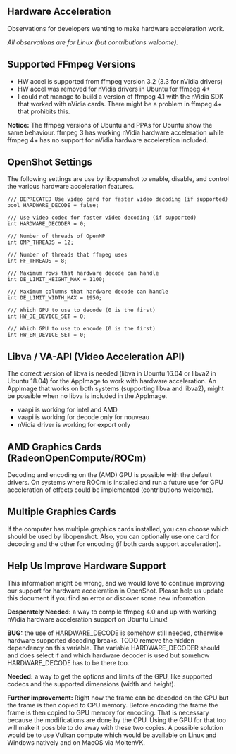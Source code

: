 ## Hardware Acceleration

Observations for developers wanting to make hardware acceleration work.

*All observations are for Linux (but contributions welcome).*

## Supported FFmpeg Versions

* HW accel is supported from ffmpeg version 3.2 (3.3 for nVidia drivers)
* HW accel was removed for nVidia drivers in Ubuntu for ffmpeg 4+
* I could not manage to build a version of ffmpeg 4.1 with the nVidia SDK
that worked with nVidia cards. There might be a problem in ffmpeg 4+
that prohibits this.

**Notice:** The ffmpeg versions of Ubuntu and PPAs for Ubuntu show the
same behaviour. ffmpeg 3 has working nVidia hardware acceleration while
ffmpeg 4+ has no support for nVidia hardware acceleration
included.

## OpenShot Settings

The following settings are use by libopenshot to enable, disable, and control
the various hardware acceleration features.

```
/// DEPRECATED Use video card for faster video decoding (if supported)
bool HARDWARE_DECODE = false;

/// Use video codec for faster video decoding (if supported)
int HARDWARE_DECODER = 0;

/// Number of threads of OpenMP
int OMP_THREADS = 12;

/// Number of threads that ffmpeg uses
int FF_THREADS = 8;

/// Maximum rows that hardware decode can handle
int DE_LIMIT_HEIGHT_MAX = 1100;

/// Maximum columns that hardware decode can handle
int DE_LIMIT_WIDTH_MAX = 1950;

/// Which GPU to use to decode (0 is the first)
int HW_DE_DEVICE_SET = 0;

/// Which GPU to use to encode (0 is the first)
int HW_EN_DEVICE_SET = 0;
```

## Libva / VA-API (Video Acceleration API)

The correct version of libva is needed (libva in Ubuntu 16.04 or libva2
in Ubuntu 18.04) for the AppImage to work with hardware acceleration.
An AppImage that works on both systems (supporting libva and libva2),
might be possible when no libva is included in the AppImage.

* vaapi is working for intel and AMD
* vaapi is working for decode only for nouveau
* nVidia driver is working for export only

## AMD Graphics Cards (RadeonOpenCompute/ROCm)

Decoding and encoding on the (AMD) GPU is possible with the default drivers.
On systems where ROCm is installed and run a future use for GPU acceleration
of effects could be implemented (contributions welcome).

## Multiple Graphics Cards

If the computer has multiple graphics cards installed, you can choose which
should be used by libopenshot. Also, you can optionally use one card for
decoding and the other for encoding (if both cards support acceleration).

## Help Us Improve Hardware Support

This information might be wrong, and we would love to continue improving
our support for hardware acceleration in OpenShot. Please help us update
this document if you find an error or discover some new information.

**Desperately Needed:** a way to compile ffmpeg 4.0 and up with working nVidia
hardware acceleration support on Ubuntu Linux!

**BUG:** the use of HARDWARE_DECODE is somehow still needed, otherwise hardware
supported decoding breaks. TODO remove the hidden dependency on this variable.
The variable HARDWARE_DECODER should and does select if and which hardware
decoder is used but somehow HARDWARE_DECODE has to be there too.

**Needed:** a way to get the options and limits of the GPU, like
supported codecs and the supported dimensions (width and height).

**Further improvement:** Right now the frame can be decoded on the GPU but the
frame is then copied to CPU memory. Before encoding the frame the frame is then
copied to GPU memory for encoding. That is necessary because the modifications
are done by the CPU. Using the GPU for that too will make it possible to do
away with these two copies. A possible solution would be to use Vulkan compute
which would be available on Linux and Windows natively and on MacOS via MoltenVK.
